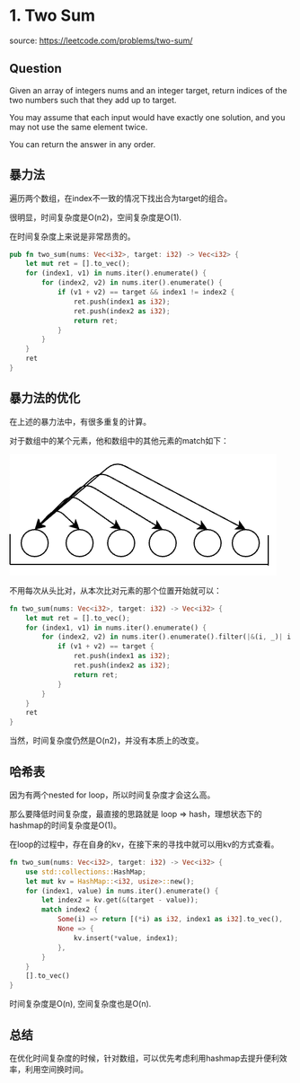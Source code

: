 # 1. Two Sum

source: <https://leetcode.com/problems/two-sum/>

## Question

Given an array of integers nums and an integer target, return indices of the two numbers such that they add up to target.

You may assume that each input would have exactly one solution, and you may not use the same element twice.

You can return the answer in any order.

## 暴力法

遍历两个数组，在index不一致的情况下找出合为target的组合。

很明显，时间复杂度是O(n2)，空间复杂度是O(1).

在时间复杂度上来说是非常昂贵的。

```rs
pub fn two_sum(nums: Vec<i32>, target: i32) -> Vec<i32> {
    let mut ret = [].to_vec();
    for (index1, v1) in nums.iter().enumerate() {
        for (index2, v2) in nums.iter().enumerate() {
            if (v1 + v2) == target && index1 != index2 {
                ret.push(index1 as i32);
                ret.push(index2 as i32);
                return ret;
            }
        }
    }
    ret
}
```

## 暴力法的优化

在上述的暴力法中，有很多重复的计算。

对于数组中的某个元素，他和数组中的其他元素的match如下：

<img src='../../assets/1_two_sum.jpg' />

不用每次从头比对，从本次比对元素的那个位置开始就可以：

```rs
fn two_sum(nums: Vec<i32>, target: i32) -> Vec<i32> {
    let mut ret = [].to_vec();
    for (index1, v1) in nums.iter().enumerate() {
        for (index2, v2) in nums.iter().enumerate().filter(|&(i, _)| i > index1) {
            if (v1 + v2) == target {
                ret.push(index1 as i32);
                ret.push(index2 as i32);
                return ret;
            }
        }
    }
    ret
}
```

当然，时间复杂度仍然是O(n2)，并没有本质上的改变。

## 哈希表

因为有两个nested for loop，所以时间复杂度才会这么高。

那么要降低时间复杂度，最直接的思路就是 loop => hash，理想状态下的hashmap的时间复杂度是O(1)。

在loop的过程中，存在自身的kv，在接下来的寻找中就可以用kv的方式查看。

```rs
fn two_sum(nums: Vec<i32>, target: i32) -> Vec<i32> {
    use std::collections::HashMap;
    let mut kv = HashMap::<i32, usize>::new();
    for (index1, value) in nums.iter().enumerate() {
        let index2 = kv.get(&(target - value));
        match index2 {
            Some(i) => return [(*i) as i32, index1 as i32].to_vec(),
            None => {
                kv.insert(*value, index1);
            },
        }
    }
    [].to_vec()
}
```

时间复杂度是O(n), 空间复杂度也是O(n).

## 总结

在优化时间复杂度的时候，针对数组，可以优先考虑利用hashmap去提升便利效率，利用空间换时间。
